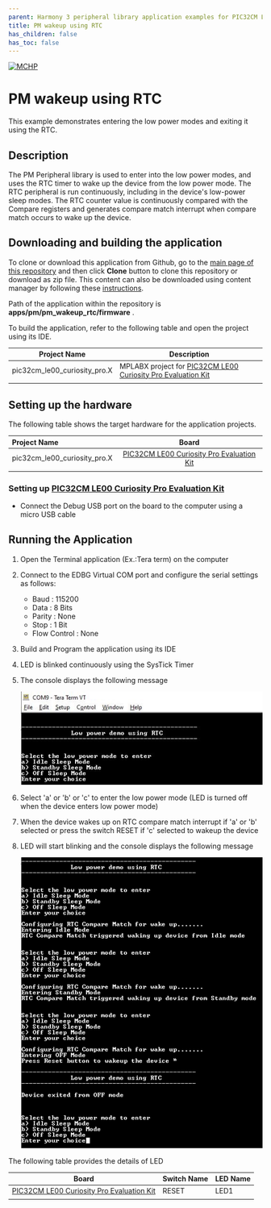 ```yaml
---
parent: Harmony 3 peripheral library application examples for PIC32CM LE/LS family
title: PM wakeup using RTC 
has_children: false
has_toc: false
---
```


[![MCHP](https://www.microchip.com/ResourcePackages/Microchip/assets/dist/images/logo.png)](https://www.microchip.com)

# PM wakeup using RTC

This example demonstrates entering the low power modes and exiting it using the RTC.

## Description

The PM Peripheral library is used to enter into the low power modes, and uses the RTC timer to wake up the device from the low power mode. The RTC peripheral is run continuously, including in the device's low-power sleep modes. The RTC counter value is continuously compared with the Compare registers and generates compare match interrupt when compare match occurs to wake up the device.

## Downloading and building the application

To clone or download this application from Github, go to the [main page of this repository](https://github.com/Microchip-MPLAB-Harmony/csp_apps_pic32cm_le_ls) and then click **Clone** button to clone this repository or download as zip file.
This content can also be downloaded using content manager by following these [instructions](https://github.com/Microchip-MPLAB-Harmony/contentmanager/wiki).

Path of the application within the repository is **apps/pm/pm_wakeup_rtc/firmware** .

To build the application, refer to the following table and open the project using its IDE.

| Project Name      | Description                                    |
| ----------------- | ---------------------------------------------- |
| pic32cm_le00_curiosity_pro.X | MPLABX project for [PIC32CM LE00 Curiosity Pro Evaluation Kit]() |
|||

## Setting up the hardware

The following table shows the target hardware for the application projects.

| Project Name| Board|
|:---------|:---------:|
| pic32cm_le00_curiosity_pro.X | [PIC32CM LE00 Curiosity Pro Evaluation Kit]()
|||

### Setting up [PIC32CM LE00 Curiosity Pro Evaluation Kit]()

- Connect the Debug USB port on the board to the computer using a micro USB cable

## Running the Application

1. Open the Terminal application (Ex.:Tera term) on the computer
2. Connect to the EDBG Virtual COM port and configure the serial settings as follows:
    - Baud : 115200
    - Data : 8 Bits
    - Parity : None
    - Stop : 1 Bit
    - Flow Control : None
3. Build and Program the application using its IDE
4. LED is blinked continuously using the SysTick Timer
5. The console displays the following message

    ![output_1](images/output_pm_wakeup_rtc_1.png)

6. Select 'a' or 'b' or 'c' to enter the low power mode (LED is turned off when the device enters low power mode)
7. When the device wakes up on RTC compare match interrupt if 'a' or 'b' selected or press the switch RESET if 'c' selected to wakeup the device
8. LED will start blinking and the console displays the following message

    ![output_2](images/output_pm_wakeup_rtc_2.png)

The following table provides the details of LED

| Board      | Switch Name | LED Name   |
| ---------- | ----------- | ---------- |
| [PIC32CM LE00 Curiosity Pro Evaluation Kit]() | RESET | LED1 |
||||

